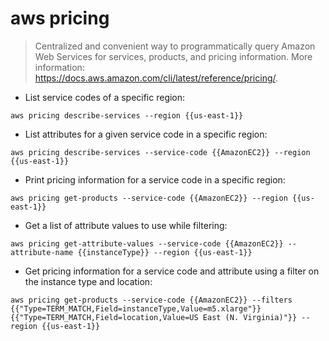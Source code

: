 # aws pricing

> Centralized and convenient way to programmatically query Amazon Web Services for services, products, and pricing information.
> More information: <https://docs.aws.amazon.com/cli/latest/reference/pricing/>.

- List service codes of a specific region:

`aws pricing describe-services --region {{us-east-1}}`

- List attributes for a given service code in a specific region:

`aws pricing describe-services --service-code {{AmazonEC2}} --region {{us-east-1}}`

- Print pricing information for a service code in a specific region:

`aws pricing get-products --service-code {{AmazonEC2}} --region {{us-east-1}}`

- Get a list of attribute values to use while filtering:

`aws pricing get-attribute-values --service-code {{AmazonEC2}} --attribute-name {{instanceType}} --region {{us-east-1}}`

- Get pricing information for a service code and attribute using a filter on the instance type and location:

`aws pricing get-products --service-code {{AmazonEC2}} --filters {{"Type=TERM_MATCH,Field=instanceType,Value=m5.xlarge"}} {{"Type=TERM_MATCH,Field=location,Value=US East (N. Virginia)"}} --region {{us-east-1}}`
